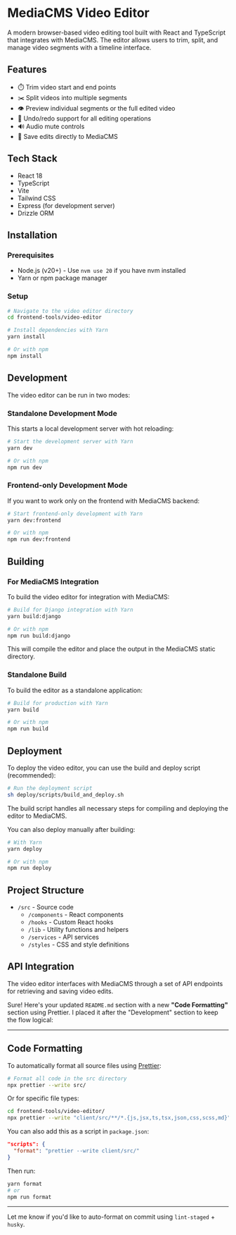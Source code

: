 # MediaCMS Video Editor

A modern browser-based video editing tool built with React and TypeScript that integrates with MediaCMS. The editor allows users to trim, split, and manage video segments with a timeline interface.

## Features

- ⏱️ Trim video start and end points
- ✂️ Split videos into multiple segments
- 👁️ Preview individual segments or the full edited video
- 🔄 Undo/redo support for all editing operations
- 🔊 Audio mute controls
- 💾 Save edits directly to MediaCMS

## Tech Stack

- React 18
- TypeScript
- Vite
- Tailwind CSS
- Express (for development server)
- Drizzle ORM

## Installation

### Prerequisites

- Node.js (v20+) - Use `nvm use 20` if you have nvm installed
- Yarn or npm package manager

### Setup

```bash
# Navigate to the video editor directory
cd frontend-tools/video-editor

# Install dependencies with Yarn
yarn install

# Or with npm
npm install
```

## Development

The video editor can be run in two modes:

### Standalone Development Mode

This starts a local development server with hot reloading:

```bash
# Start the development server with Yarn
yarn dev

# Or with npm
npm run dev
```

### Frontend-only Development Mode

If you want to work only on the frontend with MediaCMS backend:

```bash
# Start frontend-only development with Yarn
yarn dev:frontend

# Or with npm
npm run dev:frontend
```

## Building

### For MediaCMS Integration

To build the video editor for integration with MediaCMS:

```bash
# Build for Django integration with Yarn
yarn build:django

# Or with npm
npm run build:django
```

This will compile the editor and place the output in the MediaCMS static directory.

### Standalone Build

To build the editor as a standalone application:

```bash
# Build for production with Yarn
yarn build

# Or with npm
npm run build
```

## Deployment

To deploy the video editor, you can use the build and deploy script (recommended):

```bash
# Run the deployment script
sh deploy/scripts/build_and_deploy.sh
```

The build script handles all necessary steps for compiling and deploying the editor to MediaCMS.

You can also deploy manually after building:

```bash
# With Yarn
yarn deploy

# Or with npm
npm run deploy
```

## Project Structure

- `/src` - Source code
  - `/components` - React components
  - `/hooks` - Custom React hooks
  - `/lib` - Utility functions and helpers
  - `/services` - API services
  - `/styles` - CSS and style definitions

## API Integration

The video editor interfaces with MediaCMS through a set of API endpoints for retrieving and saving video edits.

Sure! Here's your updated `README.md` section with a new **"Code Formatting"** section using Prettier. I placed it after the "Development" section to keep the flow logical:

---

## Code Formatting

To automatically format all source files using [Prettier](https://prettier.io):

```bash
# Format all code in the src directory
npx prettier --write src/
```

Or for specific file types:

```bash
cd frontend-tools/video-editor/
npx prettier --write "client/src/**/*.{js,jsx,ts,tsx,json,css,scss,md}"
```

You can also add this as a script in `package.json`:

```json
"scripts": {
  "format": "prettier --write client/src/"
}
```

Then run:

```bash
yarn format
# or
npm run format
```

---

Let me know if you'd like to auto-format on commit using `lint-staged` + `husky`.
